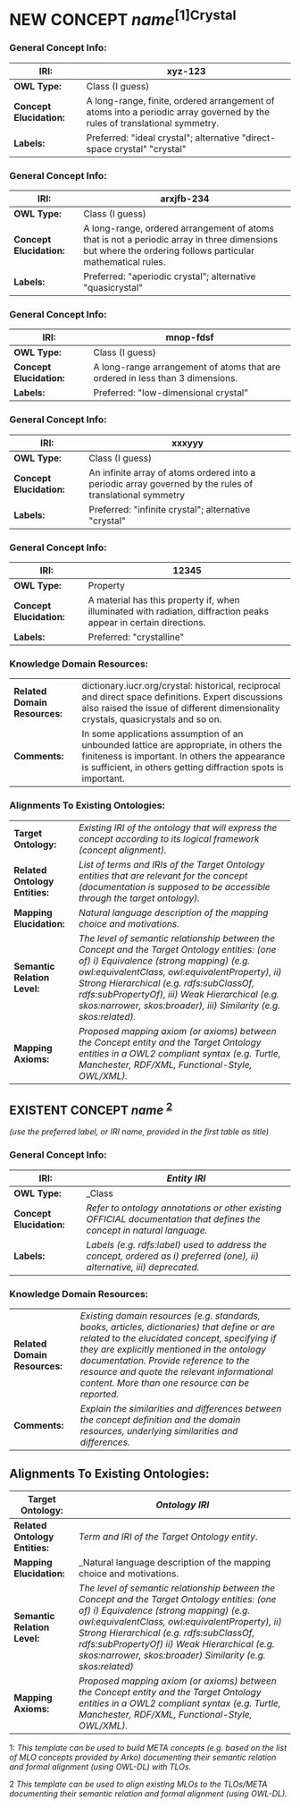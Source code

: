 
# NEW CONCEPT _name_<sup>[1]Crystal</sup>


### General Concept Info:

| **IRI:** | xyz-123 |
| --- | --- |
| **OWL Type:** |Class (I guess) |
| **Concept Elucidation:** | A long-range, finite, ordered arrangement of atoms into a periodic array governed by the rules of translational symmetry. |
| **Labels:** | Preferred: "ideal crystal"; alternative "direct-space crystal" "crystal" |

### General Concept Info:

| **IRI:** | arxjfb-234 |
| --- | --- |
| **OWL Type:** |Class (I guess) |
| **Concept Elucidation:** | A long-range, ordered arrangement of atoms that is not a periodic array in three dimensions but where the ordering follows particular mathematical rules. |
| **Labels:** | Preferred: "aperiodic crystal"; alternative "quasicrystal" |

### General Concept Info:

| **IRI:** | mnop-fdsf |
| --- | --- |
| **OWL Type:** |Class (I guess) |
| **Concept Elucidation:** | A long-range arrangement of atoms that are ordered in less than 3 dimensions. |
| **Labels:** | Preferred: "low-dimensional crystal" |

### General Concept Info:

| **IRI:** | xxxyyy |
| --- | --- |
| **OWL Type:** |Class (I guess) |
| **Concept Elucidation:** | An infinite array of atoms ordered into a periodic array governed by the rules of translational symmetry |
| **Labels:** | Preferred: "infinite crystal"; alternative "crystal" |

### General Concept Info:

| **IRI:** | 12345 |
| --- | --- |
| **OWL Type:** | Property |
| **Concept Elucidation:** | A material has this property if, when illuminated with radiation, diffraction peaks appear in certain directions. |
| **Labels:** | Preferred: "crystalline" |

### Knowledge Domain Resources:

|                               |                                                                                                                                          |
| ---                           | ---                                                                                                                                      |
| **Related Domain Resources:** | dictionary.iucr.org/crystal: historical, reciprocal and direct space definitions. Expert discussions also raised the issue of different dimensionality crystals, quasicrystals and so on.                    |
| **Comments:**                 | In some applications assumption of an unbounded lattice are appropriate, in others the finiteness is important. In others the appearance is sufficient, in others getting diffraction spots is important.  |

### Alignments To Existing Ontologies:

|     |     |
| --- | --- |
| **Target Ontology:** | _Existing IRI of the ontology that will express the concept according to its logical framework (concept alignment)._ |
| **Related Ontology Entities:** | _List of terms and IRIs of the Target Ontology entities that are relevant for the concept (documentation is supposed to be accessible through the target ontology)._ |
| **Mapping Elucidation:** | _Natural language description of the mapping choice and motivations._ |
| **Semantic Relation Level:** | _The level of semantic relationship between the Concept and the Target Ontology entities: (one of) i) Equivalence (strong mapping) (e.g. owl:equivalentClass, owl:equivalentProperty), ii) Strong Hierarchical (e.g. rdfs:subClassOf, rdfs:subPropertyOf), iii) Weak Hierarchical (e.g. skos:narrower, skos:broader), iii) Similarity (e.g. skos:related)._ |
| **Mapping Axioms:** | _Proposed mapping axiom (or axioms) between the Concept entity and the Target Ontology entities in a OWL2 compliant syntax (e.g. Turtle, Manchester, RDF/XML, Functional-Style, OWL/XML)._ |

## EXISTENT CONCEPT _name_ <sup>[2](#2)</sup>

_(use the preferred label, or IRI name, provided in the first table as title)_

### General Concept Info:

| **IRI:** | _Entity IRI_ |
| --- | --- |
| **OWL Type:** | _Class|ObjectProperty|Individual_ |
| **Concept Elucidation:** | _Refer to ontology annotations or other existing OFFICIAL documentation that defines the concept in natural language._ |
| **Labels:** | _Labels (e.g. rdfs:label) used to address the concept, ordered as i) preferred (one), ii) alternative, iii) deprecated._ |

### Knowledge Domain Resources:

|     |     |
| --- | --- |
| **Related Domain Resources:** | _Existing domain resources (e.g. standards, books, articles, dictionaries) that define or are related to the elucidated concept, specifying if they are explicitly mentioned in the ontology documentation._ _Provide reference to the resource and quote the relevant informational content._ _More than one resource can be reported._ |
| **Comments:** | _Explain the similarities and differences between the concept definition and the domain resources, underlying similarities and differences._ |

## Alignments To Existing Ontologies:

| **Target Ontology:** | _Ontology IRI_ |
| --- | --- |
| **Related Ontology Entities:** | _Term and IRI of the Target Ontology entity_. |
| **Mapping Elucidation:** | _Natural language description of the mapping choice and motivations. 
| **Semantic Relation Level:** | _The level of semantic relationship between the Concept and the Target Ontology entities: (one of) i) Equivalence (strong mapping) (e.g. owl:equivalentClass, owl:equivalentProperty), ii) Strong Hierarchical (e.g. rdfs:subClassOf, rdfs:subPropertyOf) ii) Weak Hierarchical (e.g. skos:narrower, skos:broader) Similarity (e.g. skos:related)_ |
| **Mapping Axioms:** | _Proposed mapping axiom (or axioms) between the Concept entity and the Target Ontology entities in a OWL2 compliant syntax (e.g. Turtle, Manchester, RDF/XML, Functional-Style, OWL/XML)._ |

<a name="1">1</a>: _This template can be used to build META concepts (e.g. based on the list of MLO concepts provided by Arko) documenting their semantic relation and formal alignment (using OWL-DL) with TLOs._

<a name="2">2</a> _This template can be used to align existing MLOs to the TLOs/META documenting their semantic relation and formal alignment (using OWL-DL)._
